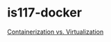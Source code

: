 # is117-docker
[Containerization vs. Virtualization](https://www.ibm.com/cloud/blog/containers-vs-vms)
